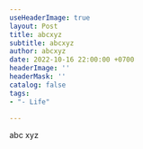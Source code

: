 ```yaml
---
useHeaderImage: true
layout: Post
title: abcxyz
subtitle: abcxyz
author: abcxyz
date: 2022-10-16 22:00:00 +0700
headerImage: ''
headerMask: ''
catalog: false
tags:
- "- Life"

---
```

abc xyz